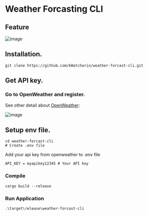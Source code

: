 # Weather Forcasting CLI

## Feature
![image](https://github.com/kWatcharin/weather-forcast-cli/issues/1#issue-2533658566)

## Installation.
```shell
git clone https://github.com/kWatcharin/weather-forcast-cli.git
```

## Get API key.
### Go to OpenWeather and register.
See other detail about [OpenWeather](https://openweathermap.org/):

![image](https://github.com/kWatcharin/weather-forcast-cli/issues/2#issue-2533694134)

## Setup env file.
```shell
cd weather-forcast-cli
# Create .env file
```
Add your api key from openweather to .env file 
```env
API_KEY = myapikey12345 # Your API key
```

### Compile
```shell
cargo build --release
```

### Run Application
```shell
.\target\release\weather-forcast-cli
```